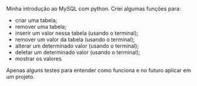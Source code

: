 Minha introdução ao MySQL com python.
Criei algumas funções para:
 - criar uma tabela;
 - remover uma tabela;
 - inserir um valor nessa tabela (usando o terminal);
 - remover um valor da tabela (usando o terminal);
 - alterar um determinado valor (usando o terminal);
 - deletar um determinado valor (usando o terminal);
 - mostrar os valores

Apenas alguns testes para entender como funciona e no futuro aplicar em um projeto.